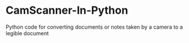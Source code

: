 # CamScanner-In-Python
Python code for converting documents or notes taken by a camera to a legible document

